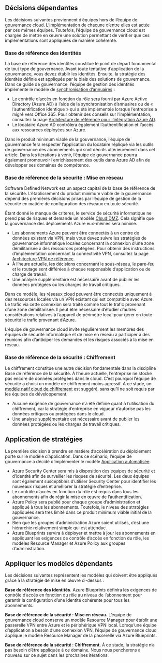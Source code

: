<!-- TEMPLATE FILE - DO NOT ADD METADATA -->
<!-- markdownlint-disable MD002 MD041 -->

## <a name="dependent-decisions"></a>Décisions dépendantes

Les décisions suivantes proviennent d’équipes hors de l’équipe de gouvernance cloud. L’implémentation de chacune d’entre elles est actée par ces mêmes équipes. Toutefois, l’équipe de gouvernance cloud est chargée de mettre en œuvre une solution permettant de vérifier que ces implémentations sont appliquées de manière cohérente.

### <a name="identity-baseline"></a>Base de référence des identités

La base de référence des identités constitue le point de départ fondamental de tout type de gouvernance. Avant toute tentative d’application de la gouvernance, vous devez établir les identités. Ensuite, la stratégie des identités définie est appliquée par le biais des solutions de gouvernance.
Dans ce guide de gouvernance, l’équipe de gestion des identités implémente le modèle de [synchronisation d’annuaires](~/decision-guides/identity/index.md#directory-synchronization) :

- Le contrôle d’accès en fonction du rôle sera fourni par Azure Active Directory (Azure AD) à l’aide de la synchronisation d’annuaires ou de « l’authentification identique » qui a été implémentée lorsque l’entreprise a migré vers Office 365. Pour obtenir des conseils sur l’implémentation, consultez la page [Architecture de référence pour l’intégration Azure AD](https://docs.microsoft.com/azure/architecture/reference-architectures/identity/azure-ad).
- Le locataire Azure AD contrôlera également l’authentification et l’accès aux ressources déployées sur Azure.

Dans le produit minimum viable de la gouvernance, l’équipe de gouvernance fera respecter l’application du locataire répliqué via les outils de gouvernance des abonnements qui sont décrits ultérieurement dans cet article. Dans les itérations à venir, l’équipe de gouvernance pourra également promouvoir l’enrichissement des outils dans Azure AD afin de développer ses domaines de compétence.

### <a name="security-baseline-networking"></a>Base de référence de la sécurité : Mise en réseau

Software Defined Network est un aspect capital de la base de référence de la sécurité. L’établissement du produit minimum viable de la gouvernance dépend des premières décisions prises par l’équipe de gestion de la sécurité en matière de configuration des réseaux en toute sécurité.

Étant donné le manque de critères, le service de sécurité informatique ne prend pas de risques et demande un modèle [Cloud DMZ](~/decision-guides/software-defined-network/cloud-dmz.md). Cela signifie que la gouvernance des déploiements Azure eux-mêmes sera minime.

- Les abonnements Azure peuvent être connectés à un centre de données existant via VPN, mais vous devez suivre les stratégies de gouvernance informatique locales concernant la connexion d’une zone démilitarisée à des ressources protégées. Pour obtenir des instructions d’implémentation concernant la connectivité VPN, consultez la page [Architecture VPN de référence](https://docs.microsoft.com/azure/architecture/reference-architectures/hybrid-networking/vpn).
- À l’heure actuelle, les décisions concernant le sous-réseau, le pare-feu et le routage sont différées à chaque responsable d’application ou de charge de travail.
- Une analyse supplémentaire est nécessaire avant de publier les données protégées ou les charges de travail critiques.

Dans ce modèle, les réseaux cloud peuvent être connectés uniquement à des ressources locales via un VPN existant qui est compatible avec Azure. Le trafic via cette connexion sera traité comme tout le trafic provenant d’une zone démilitarisée. Il peut être nécessaire d’étudier d’autres considérations relatives à l’appareil de périmètre local pour gérer en toute sécurité le trafic provenant d’Azure.

L’équipe de gouvernance cloud invite régulièrement les membres des équipes de sécurité informatique et de mise en réseau à participer à des réunions afin d’anticiper les demandes et les risques associés à la mise en réseau.

### <a name="security-baseline-encryption"></a>Base de référence de la sécurité : Chiffrement

Le chiffrement constitue une autre décision fondamentale dans la discipline Base de référence de la sécurité. À l’heure actuelle, l’entreprise ne stocke pas encore de données protégées dans le cloud. C’est pourquoi l’équipe de sécurité a choisi un modèle de chiffrement moins agressif.
À ce stade, un [modèle natif cloud de chiffrement](~/decision-guides/encryption/index.md#key-management) est suggéré, sans qu’il ne soit requis par les équipes de développement.

- Aucune exigence de gouvernance n’a été définie quant à l’utilisation du chiffrement, car la stratégie d’entreprise en vigueur n’autorise pas les données critiques ou protégées dans le cloud.
- Une analyse supplémentaire est nécessaire avant de publier les données protégées ou les charges de travail critiques.

## <a name="policy-enforcement"></a>Application de stratégies

La première décision à prendre en matière d’accélération du déploiement porte sur le modèle d’application. Dans ce scénario, l’équipe de gouvernance a décidé d’implémenter le modèle [Application automatisée](~/decision-guides/policy-enforcement/index.md#automated-enforcement).

- Azure Security Center sera mis à disposition des équipes de sécurité et d’identité afin de surveiller les risques de sécurité. Les deux équipes sont également susceptibles d’utiliser Security Center pour identifier les nouveaux risques et améliorer la stratégie d’entreprise.
- Le contrôle d’accès en fonction du rôle est requis dans tous les abonnements afin de régir la mise en œuvre de l’authentification.
- Azure Policy sera publié pour chaque groupe d’administration et appliqué à tous les abonnements. Toutefois, le niveau des stratégies appliquées sera très limité dans ce produit minimum viable initial de la gouvernance.
- Bien que les groupes d’administration Azure soient utilisés, c’est une hiérarchie relativement simple qui est attendue.
- Azure Blueprints servira à déployer et mettre à jour les abonnements en appliquant les exigences de contrôle d’accès en fonction du rôle, les modèles Resource Manager et Azure Policy aux groupes d’administration.

## <a name="apply-the-dependent-patterns"></a>Appliquer les modèles dépendants

Les décisions suivantes représentent les modèles qui doivent être appliqués grâce à la stratégie de mise en œuvre ci-dessus :

**Base de référence des identités.** Azure Blueprints définira les exigences de contrôle d’accès en fonction du rôle au niveau de l’abonnement pour garantir la configuration d’une identité cohérente pour tous les abonnements.

**Base de référence de la sécurité : Mise en réseau.** L’équipe de gouvernance cloud conserve un modèle Resource Manager pour établir une passerelle VPN entre Azure et le périphérique VPN local. Lorsqu’une équipe d’application a besoin d’une connexion VPN, l’équipe de gouvernance cloud applique le modèle Resource Manager de la passerelle via Azure Blueprints.

**Base de référence de la sécurité : Chiffrement.** À ce stade, la stratégie n’a pas besoin d’être appliquée à ce domaine. Nous nous pencherons à nouveau sur ce sujet dans les prochaines itérations.
